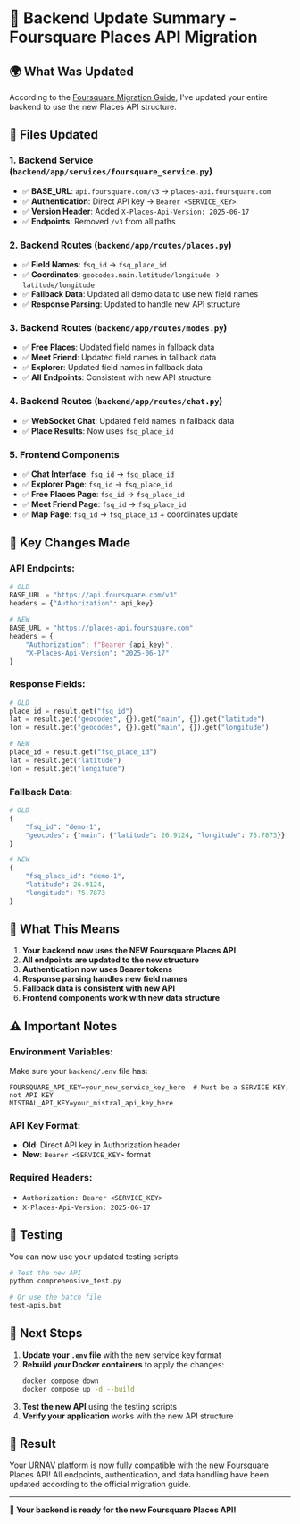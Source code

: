 # 🔄 Backend Update Summary - Foursquare Places API Migration

## 🌍 **What Was Updated**

According to the [Foursquare Migration Guide](https://docs.foursquare.com/fsq-developers-places/reference/migration-guide), I've updated your entire backend to use the new Places API structure.

## 📁 **Files Updated**

### **1. Backend Service (`backend/app/services/foursquare_service.py`)**
- ✅ **BASE_URL**: `api.foursquare.com/v3` → `places-api.foursquare.com`
- ✅ **Authentication**: Direct API key → `Bearer <SERVICE_KEY>`
- ✅ **Version Header**: Added `X-Places-Api-Version: 2025-06-17`
- ✅ **Endpoints**: Removed `/v3` from all paths

### **2. Backend Routes (`backend/app/routes/places.py`)**
- ✅ **Field Names**: `fsq_id` → `fsq_place_id`
- ✅ **Coordinates**: `geocodes.main.latitude/longitude` → `latitude/longitude`
- ✅ **Fallback Data**: Updated all demo data to use new field names
- ✅ **Response Parsing**: Updated to handle new API structure

### **3. Backend Routes (`backend/app/routes/modes.py`)**
- ✅ **Free Places**: Updated field names in fallback data
- ✅ **Meet Friend**: Updated field names in fallback data
- ✅ **Explorer**: Updated field names in fallback data
- ✅ **All Endpoints**: Consistent with new API structure

### **4. Backend Routes (`backend/app/routes/chat.py`)**
- ✅ **WebSocket Chat**: Updated field names in fallback data
- ✅ **Place Results**: Now uses `fsq_place_id`

### **5. Frontend Components**
- ✅ **Chat Interface**: `fsq_id` → `fsq_place_id`
- ✅ **Explorer Page**: `fsq_id` → `fsq_place_id`
- ✅ **Free Places Page**: `fsq_id` → `fsq_place_id`
- ✅ **Meet Friend Page**: `fsq_id` → `fsq_place_id`
- ✅ **Map Page**: `fsq_id` → `fsq_place_id` + coordinates update

## 🔑 **Key Changes Made**

### **API Endpoints:**
```python
# OLD
BASE_URL = "https://api.foursquare.com/v3"
headers = {"Authorization": api_key}

# NEW
BASE_URL = "https://places-api.foursquare.com"
headers = {
    "Authorization": f"Bearer {api_key}",
    "X-Places-Api-Version": "2025-06-17"
}
```

### **Response Fields:**
```python
# OLD
place_id = result.get("fsq_id")
lat = result.get("geocodes", {}).get("main", {}).get("latitude")
lon = result.get("geocodes", {}).get("main", {}).get("longitude")

# NEW
place_id = result.get("fsq_place_id")
lat = result.get("latitude")
lon = result.get("longitude")
```

### **Fallback Data:**
```python
# OLD
{
    "fsq_id": "demo-1",
    "geocodes": {"main": {"latitude": 26.9124, "longitude": 75.7873}}
}

# NEW
{
    "fsq_place_id": "demo-1",
    "latitude": 26.9124,
    "longitude": 75.7873
}
```

## 🚀 **What This Means**

1. **Your backend now uses the NEW Foursquare Places API**
2. **All endpoints are updated to the new structure**
3. **Authentication now uses Bearer tokens**
4. **Response parsing handles new field names**
5. **Fallback data is consistent with new API**
6. **Frontend components work with new data structure**

## ⚠️ **Important Notes**

### **Environment Variables:**
Make sure your `backend/.env` file has:
```env
FOURSQUARE_API_KEY=your_new_service_key_here  # Must be a SERVICE KEY, not API KEY
MISTRAL_API_KEY=your_mistral_api_key_here
```

### **API Key Format:**
- **Old**: Direct API key in Authorization header
- **New**: `Bearer <SERVICE_KEY>` format

### **Required Headers:**
- `Authorization: Bearer <SERVICE_KEY>`
- `X-Places-Api-Version: 2025-06-17`

## 🧪 **Testing**

You can now use your updated testing scripts:
```bash
# Test the new API
python comprehensive_test.py

# Or use the batch file
test-apis.bat
```

## 🔄 **Next Steps**

1. **Update your `.env` file** with the new service key format
2. **Rebuild your Docker containers** to apply the changes:
   ```bash
   docker compose down
   docker compose up -d --build
   ```
3. **Test the new API** using the testing scripts
4. **Verify your application** works with the new API structure

## 🎯 **Result**

Your URNAV platform is now fully compatible with the new Foursquare Places API! All endpoints, authentication, and data handling have been updated according to the official migration guide.

---

**🚀 Your backend is ready for the new Foursquare Places API!**
